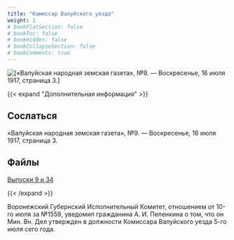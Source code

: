 ```yaml
---
title: "Комиссар Валуйского уезда"
weight: 1
# bookFlatSection: false
# bookToc: false
# bookHidden: false
# bookCollapseSection: false
# bookComments: true
---
```


![[«Валуйская народная земская газета», №9. — Воскресенье, 16 июля 1917, страница 3.]](/static/img/papers/nzg1.jpg)

{{< expand "Дополнительная информация" >}}
## Сослаться
«Валуйская народная земская газета», №9. — Воскресенье, 16 июля 1917, страница 3.

## Файлы
[Выпуски 9 и 34](https://www.dropbox.com/sh/vhynnitsmi2qqa2/AABnioX0BJjNGfbuHyRDajHpa?dl=0)

{{< /expand >}}

Воронежский Губернский Исполнительный Комитет, отношением от 10-го июля за №1559, уведомил гражданина А. И. Пеленкина о том, что он Мин. Вн. Дел утвержден в должности Комиссара Валуйского уезда 5-го июля сего года.

